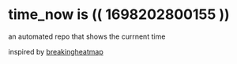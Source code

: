 # time_now is (( 1698202800155 ))

an automated repo that shows the currnent time

inspired by [breakingheatmap](https://github.com/breakingheatmap/breakingheatmap)